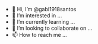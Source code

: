 - 👋 Hi, I’m @gabi1918santos
- 👀 I’m interested in ...
- 🌱 I’m currently learning ...
- 💞️ I’m looking to collaborate on ...
- 📫 How to reach me ...

<!---
gabi1918santos/gabi1918santos is a ✨ special ✨ repository because its `README.md` (this file) appears on your GitHub profile.
You can click the Preview link to take a look at your changes.
--->
